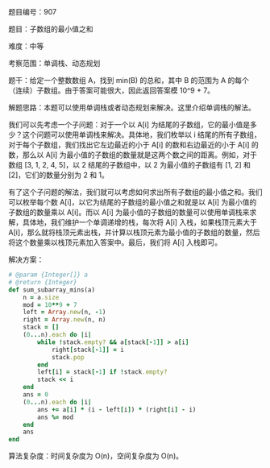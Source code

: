 题目编号：907

题目：子数组的最小值之和

难度：中等

考察范围：单调栈、动态规划

题干：给定一个整数数组 A，找到 min(B) 的总和，其中 B 的范围为 A 的每个（连续）子数组。由于答案可能很大，因此返回答案模 10^9 + 7。

解题思路：本题可以使用单调栈或者动态规划来解决。这里介绍单调栈的解法。

我们可以先考虑一个子问题：对于一个以 A[i] 为结尾的子数组，它的最小值是多少？这个问题可以使用单调栈来解决。具体地，我们枚举以 i 结尾的所有子数组，对于每个子数组，我们找出它左边最近的小于 A[i] 的数和右边最近的小于 A[i] 的数，那么以 A[i] 为最小值的子数组的数量就是这两个数之间的距离。例如，对于数组 [3, 1, 2, 4, 5]，以 2 结尾的子数组中，以 2 为最小值的子数组有 [1, 2] 和 [2]，它们的数量分别为 2 和 1。

有了这个子问题的解法，我们就可以考虑如何求出所有子数组的最小值之和。我们可以枚举每个数 A[i]，以它为结尾的子数组的最小值之和就是以 A[i] 为最小值的子数组的数量乘以 A[i]。而以 A[i] 为最小值的子数组的数量可以使用单调栈来求解，具体地，我们维护一个单调递增的栈，每次将 A[i] 入栈，如果栈顶元素大于 A[i]，那么就将栈顶元素出栈，并计算以栈顶元素为最小值的子数组的数量，然后将这个数量乘以栈顶元素加入答案中。最后，我们将 A[i] 入栈即可。

解决方案：

```ruby
# @param {Integer[]} a
# @return {Integer}
def sum_subarray_mins(a)
    n = a.size
    mod = 10**9 + 7
    left = Array.new(n, -1)
    right = Array.new(n, n)
    stack = []
    (0...n).each do |i|
        while !stack.empty? && a[stack[-1]] > a[i]
            right[stack[-1]] = i
            stack.pop
        end
        left[i] = stack[-1] if !stack.empty?
        stack << i
    end
    ans = 0
    (0...n).each do |i|
        ans += a[i] * (i - left[i]) * (right[i] - i)
        ans %= mod
    end
    ans
end
```

算法复杂度：时间复杂度为 O(n)，空间复杂度为 O(n)。